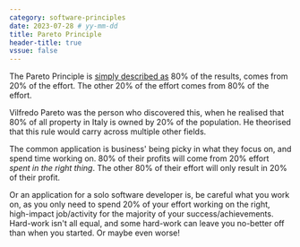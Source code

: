 ```yaml
---
category: software-principles
date: 2023-07-28 # yy-mm-dd
title: Pareto Principle
header-title: true
vssue: false
---
```


The Pareto Principle is [simply described as](https://en.wikipedia.org/wiki/Pareto_principle) 80% of the results, comes from 20% of the effort. The other 20% of the effort comes from 80% of the effort.

Vilfredo Pareto was the person who discovered this, when he realised that 80% of all property in Italy is owned by 20% of the population. He theorised that this rule would carry across multiple other fields.

The common application is business' being picky in what they focus on, and spend time working on. 80% of their profits will come from 20% effort *spent in the right thing*. The other 80% of their effort will only result in 20% of their profit.

Or an application for a solo software developer is, be careful what you work on, as you only need to spend 20% of your effort working on the right, high-impact job/activity for the majority of your success/achievements. Hard-work isn't all equal, and some hard-work can leave you no-better off than when you started. Or maybe even worse!